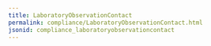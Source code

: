 ```yaml
---
title: LaboratoryObservationContact
permalink: compliance/LaboratoryObservationContact.html
jsonid: compliance_laboratoryobservationcontact
---
```

